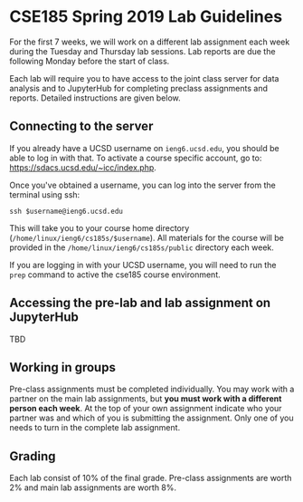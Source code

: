 # CSE185 Spring 2019 Lab Guidelines

For the first 7 weeks, we will work on a different lab assignment each week during the Tuesday and Thursday lab sessions. Lab reports are due the following Monday before the start of class.

Each lab will require you to have access to the joint class server for data analysis and to JupyterHub for completing preclass assignments and reports. Detailed instructions are given below.

## Connecting to the server
If you already have a UCSD username on `ieng6.ucsd.edu`, you should be able to log in with that. To activate a course specific account, go to: https://sdacs.ucsd.edu/~icc/index.php.

Once you've obtained a username, you can log into the server from the terminal using ssh:
```
ssh $username@ieng6.ucsd.edu
```

This will take you to your course home directory (`/home/linux/ieng6/cs185s/$username`). All materials for the course will be provided in the `/home/linux/ieng6/cs185s/public` directory each week.

If you are logging in with your UCSD username, you will need to run the `prep` command to active the cse185 course environment.

## Accessing the pre-lab and lab assignment on JupyterHub

TBD

## Working in groups

Pre-class assignments must be completed individually. You may work with a partner on the main lab assignments, but **you must work with a different person each week**. At the top of your own assignment indicate who your partner was and which of you is submitting the assignment. Only one of you needs to turn in the complete lab assignment. 


## Grading

Each lab consist of 10% of the final grade. Pre-class assignments are worth 2% and main lab assignments are worth 8%.
